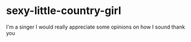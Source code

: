 # sexy-little-country-girl
I'm a singer I would really appreciate some opinions on how I sound thank you
